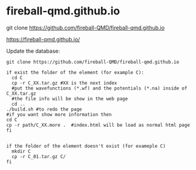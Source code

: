 # fireball-qmd.github.io
git clone https://github.com/fireball-QMD/fireball-qmd.github.io

https://fireball-qmd.github.io/





Update the database:

    git clone https://github.com/fireball-QMD/fireball-qmd.github.io

    if exist the folder of the element (for example C):
      cd C
      cp -r C_XX.tar.gz #XX is the next index
      #put the wavefunctions (*.wf) and the potentials (*.na) inside of C_XX.tar.gz
      #the file info will be show in the web page
      cd ..
    ./build.sh #to redo the page
    #if you want show more information then
    cd C
    cp -r path/C_XX.more .  #index.html will be load as normal html page
    fi


    if the folder of the element doesn't exist (for exameple C)
      mkdir C
      cp -r C_01.tar.gz C/
    fi
